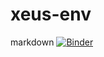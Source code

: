 # xeus-env

markdown
[![Binder](https://mybinder.org/badge_logo.svg)](https://mybinder.org/v2/gh/Placebo-relay/demo-notebooks/master?urlpath=lab)
